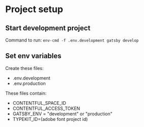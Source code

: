 # Project setup

## Start development project
Command to run: `env-cmd -f .env.development gatsby develop`

## Set env variables

Create these files:
* .env.development
* .env.production

These files contain:
* CONTENTFUL_SPACE_ID
* CONTENTFUL_ACCESS_TOKEN
* GATSBY_ENV = "development" or "production"
* TYPEKIT_ID=(adobe font project id)
